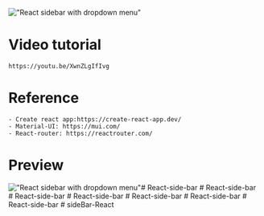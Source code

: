 !["React sidebar with dropdown menu"](https://user-images.githubusercontent.com/67447840/200093301-c5560000-3d09-4f21-b94d-50d2071d09dd.png "React sidebar with dropdown menu")

# Video tutorial

    https://youtu.be/XwnZLgIfIvg

# Reference

    - Create react app:https://create-react-app.dev/
    - Material-UI: https://mui.com/
    - React-router: https://reactrouter.com/

# Preview

!["React sidebar with dropdown menu"](https://user-images.githubusercontent.com/67447840/200093500-325d52c0-365e-4bef-9f63-3be736c917cb.gif "React sidebar with dropdown menu")#   R e a c t - s i d e - b a r  
 #   R e a c t - s i d e - b a r  
 #   R e a c t - s i d e - b a r  
 #   R e a c t - s i d e - b a r  
 #   R e a c t - s i d e - b a r  
 #   R e a c t - s i d e - b a r  
 #   R e a c t - s i d e - b a r  
 #   s i d e B a r - R e a c t  
 